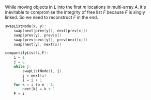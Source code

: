 While moving objects in $L$ into the first $m$ locations in multi-array $A$, it's inevitable to compromise the integrity of free list $F$ because $F$ is singly linked. So we need to reconstruct $F$ in the end.
```C++
swapListNode(x, y):
    swap(next[prev[y]], next[prev[x]])
    swap(prev[y], prev[x])
    swap(prev[next[y]], prev[next[x]])
    swap(next[y], next[x])

compactifyList(L,F):
    i = 1
    j = L
    while j:
        swapListNode(i, j)
        j = next[i]
        i = i + 1
    for k = i to n - 1:
        next[k] = k + 1
    F = i
```